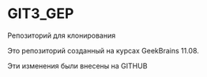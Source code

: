 # GIT3_GEP
Репозиторий для клонирования

Это репозиторий созданный на курсах GeekBrains 11.08.

Эти изменения были внесены на GITHUB
